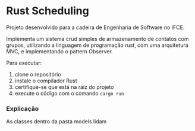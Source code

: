 # Rust Scheduling

Projeto desenvolvido para a cadeira de Engenharia de Software no IFCE.

Implementa um sistema crud simples de armazenamento de contatos com grupos,
utilizando a linguagem de programação rust, com uma arquitetura MVC, e
implementando o pattern Observer.

Para executar:

1. clone o repositório
2. instale o compilador Rust
3. certifique-se que está na raíz do projeto
4. execute o código com o comando `cargo run`

### Explicação

As classes dentro da pasta models lidam
